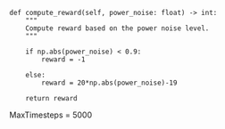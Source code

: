     def compute_reward(self, power_noise: float) -> int:
        """
        Compute reward based on the power noise level.
        """

        if np.abs(power_noise) < 0.9:
            reward = -1

        else:
            reward = 20*np.abs(power_noise)-19

        return reward


MaxTimesteps = 5000
